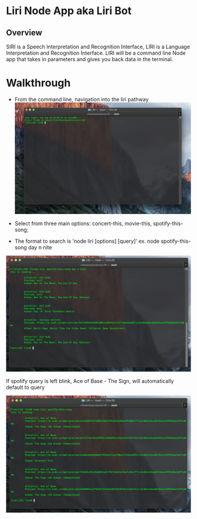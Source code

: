 # Liri Node App aka Liri Bot

## Overview
SIRI is a Speech Interpretation and Recognition Interface, LIRI is a Language Interpretation and Recognition Interface. LIRI will be a command line Node app that takes in parameters and gives you back data in the terminal. 

# Walkthrough

- From the command line, navigation into the liri pathway
![](images/start.png)

- Select from three main options: concert-this, movie-this, spotify-this-song; 

- The format to search is 'node liri [options] [query]' ex. node spotify-this-song day n nite

![](images/spotify_query.png)

If spotify query is left blink, Ace of Base - The Sign, will automatically default to query

![](images/spotify_default.png)
